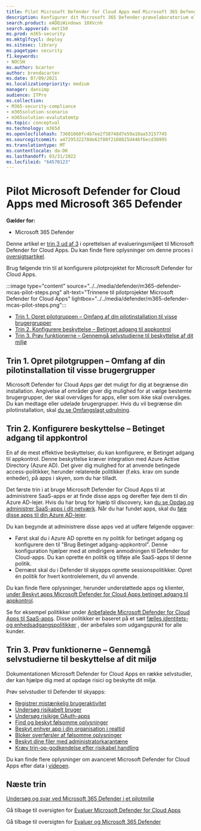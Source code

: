 ```yaml
---
title: Pilot Microsoft Defender for Cloud Apps med Microsoft 365 Defender
description: Konfigurer dit Microsoft 365 Defender-prøvelaboratorium eller pilotmiljø for at teste og opleve den sikkerhedsløsning, der er udviklet til at beskytte enheder, identitet, data og programmer.
search.product: eADQiWindows 10XVcnh
search.appverid: met150
ms.prod: m365-security
ms.mktglfcycl: deploy
ms.sitesec: library
ms.pagetype: security
f1.keywords:
- NOCSH
ms.author: bcarter
author: brendacarter
ms.date: 07/09/2021
ms.localizationpriority: medium
manager: dansimp
audience: ITPro
ms.collection:
- M365-security-compliance
- m365solution-scenario
- m365solution-evalutatemtp
ms.topic: conceptual
ms.technology: m365d
ms.openlocfilehash: 73601660fc4b7ee2f58748d7e59a10aa53157745
ms.sourcegitcommit: a4729532278de62f80f2160825d446f6ecd36995
ms.translationtype: MT
ms.contentlocale: da-DK
ms.lasthandoff: 03/31/2022
ms.locfileid: "64570123"
---
```

# <a name="pilot-microsoft-defender-for-cloud-apps-with-microsoft-365-defender"></a>Pilot Microsoft Defender for Cloud Apps med Microsoft 365 Defender


**Gælder for:**
- Microsoft 365 Defender

Denne artikel er [trin 3 ud af 3](eval-defender-mcas-overview.md) i oprettelsen af evalueringsmiljøet til Microsoft Defender for Cloud Apps. Du kan finde flere oplysninger om denne proces i [oversigtsartikel](eval-defender-mcas-overview.md).

Brug følgende trin til at konfigurere pilotprojektet for Microsoft Defender for Cloud Apps.


:::image type="content" source="../../media/defender/m365-defender-mcas-pilot-steps.png" alt-text="Trinnene til pilotprojekter Microsoft Defender for Cloud Apps" lightbox="../../media/defender/m365-defender-mcas-pilot-steps.png":::
- [Trin 1. Opret pilotgruppen – Omfang af din pilotinstallation til visse brugergrupper](#step-1-create-the-pilot-groupscope-your-pilot-deployment-to-certain-user-groups)
- [Trin 2. Konfigurere beskyttelse – Betinget adgang til appkontrol](#step-2-configure-protectionconditional-access-app-control)
- [Trin 3. Prøv funktionerne – Gennemgå selvstudierne til beskyttelse af dit miljø](#step-3-try-out-capabilitieswalk-through-tutorials-for-protecting-your-environment) 

## <a name="step-1-create-the-pilot-groupscope-your-pilot-deployment-to-certain-user-groups"></a>Trin 1. Opret pilotgruppen – Omfang af din pilotinstallation til visse brugergrupper

Microsoft Defender for Cloud Apps gør det muligt for dig at begrænse din installation. Angivelse af områder giver dig mulighed for at vælge bestemte brugergrupper, der skal overvåges for apps, eller som ikke skal overvåges. Du kan medtage eller udelade brugergrupper. Hvis du vil begrænse din pilotinstallation, skal [du se Omfangslagt udrulning](/cloud-app-security/scoped-deployment).


## <a name="step-2-configure-protectionconditional-access-app-control"></a>Trin 2. Konfigurere beskyttelse – Betinget adgang til appkontrol

En af de mest effektive beskyttelser, du kan konfigurere, er Betinget adgang til appkontrol. Denne beskyttelse kræver integration med Azure Active Directory (Azure AD). Det giver dig mulighed for at anvende betingede access-politikker, herunder relaterede politikker (f.eks. krav om sunde enheder), på apps i skyen, som du har tilladt. 

Det første trin i at bruge Microsoft Defender for Cloud Apps til at administrere SaaS-apps er at finde disse apps og derefter føje dem til din Azure AD-lejer. Hvis du har brug for hjælp til discovery, kan [du se Opdag og administrer SaaS-apps i dit netværk](/cloud-app-security/tutorial-shadow-it). Når du har fundet apps, skal du [føje disse apps til din Azure AD-lejer](/azure/active-directory/manage-apps/add-application-portal).

Du kan begynde at administrere disse apps ved at udføre følgende opgaver:

- Først skal du i Azure AD oprette en ny politik for betinget adgang og konfigurere den til "Brug Betinget adgang-appkontrol". Denne konfiguration hjælper med at omdirigere anmodningen til Defender for Cloud-apps. Du kan oprette én politik og tilføje alle SaaS-apps til denne politik.
- Dernæst skal du i Defender til skyapps oprette sessionspolitikker. Opret én politik for hvert kontrolelement, du vil anvende.

Du kan finde flere oplysninger, herunder understøttede apps og klienter, [under Beskyt apps Microsoft Defender for Cloud Apps betinget adgang til appkontrol](/cloud-app-security/proxy-intro-aad). 

Se for eksempel politikker under [Anbefalede Microsoft Defender for Cloud Apps til SaaS-apps](../office-365-security/mcas-saas-access-policies.md). Disse politikker er baseret på et sæt [fælles identitets- og enhedsadgangspolitikker](../office-365-security/microsoft-365-policies-configurations.md) , der anbefales som udgangspunkt for alle kunder. 

## <a name="step-3-try-out-capabilitieswalk-through-tutorials-for-protecting-your-environment"></a>Trin 3. Prøv funktionerne – Gennemgå selvstudierne til beskyttelse af dit miljø 

Dokumentationen Microsoft Defender for Cloud Apps en række selvstudier, der kan hjælpe dig med at opdage risici og beskytte dit miljø. 

Prøv selvstudier til Defender til skyapps:

- [Registrer mistænkelig brugeraktivitet](/cloud-app-security/tutorial-suspicious-activity)
- [Undersøg risikabelt bruger](/cloud-app-security/tutorial-ueba)
- [Undersøg risikige OAuth-apps](/cloud-app-security/investigate-risky-oauth)
- [Find og beskyt følsomme oplysninger](/cloud-app-security/tutorial-dlp)
- [Beskyt enhver app i din organisation i realtid](/cloud-app-security/tutorial-proxy)
- [Bloker overførsler af følsomme oplysninger](/cloud-app-security/use-case-proxy-block-session-aad)
- [Beskyt dine filer med administratorkarantæne](/cloud-app-security/use-case-admin-quarantine)
- [Kræv trin-op-godkendelse efter risikabel handling](/cloud-app-security/tutorial-step-up-authentication)

Du kan finde flere oplysninger om avanceret Microsoft Defender for Cloud Apps efter data i [videoen](https://www.microsoft.com/en-us/videoplayer/embed/RWFISa).

## <a name="next-steps"></a>Næste trin

[Undersøg og svar ved Microsoft 365 Defender i et pilotmiljø](eval-defender-investigate-respond.md)

Gå tilbage til oversigten for [Evaluer Microsoft Defender for Cloud Apps](eval-defender-mcas-overview.md)

Gå tilbage til oversigten for [Evaluer og Microsoft 365 Defender](eval-overview.md)
